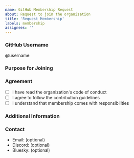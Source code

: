 ```yaml
---
name: GitHub Membership Request
about: Request to join the organization
title: 'Request Membership'
labels: membership
assignees: ''
---
```


### GitHub Username
<!-- Please provide your GitHub username -->
@username

### Purpose for Joining
<!-- Briefly explain why you want to join and what you plan to contribute -->

### Agreement
- [ ] I have read the organization's code of conduct
- [ ] I agree to follow the contribution guidelines
- [ ] I understand that membership comes with responsibilities

### Additional Information
<!-- Any other relevant information about your experience or interests -->

### Contact
<!-- How can we reach you (optional) -->
- Email: (optional)
- Discord: (optional)
- Bluesky: (optional)
